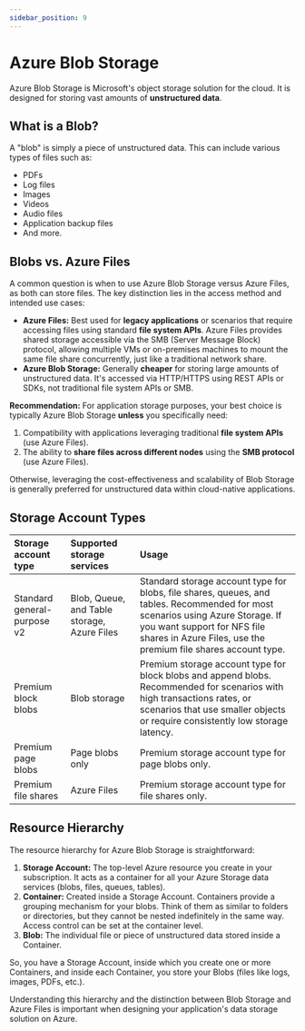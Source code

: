 ```yaml
---
sidebar_position: 9
---
```


# Azure Blob Storage

Azure Blob Storage is Microsoft's object storage solution for the cloud. It is designed for storing vast amounts of **unstructured data**.

## What is a Blob?

A "blob" is simply a piece of unstructured data. This can include various types of files such as:

*   PDFs
*   Log files
*   Images
*   Videos
*   Audio files
*   Application backup files
*   And more.

## Blobs vs. Azure Files

A common question is when to use Azure Blob Storage versus Azure Files, as both can store files. The key distinction lies in the access method and intended use cases:

*   **Azure Files:** Best used for **legacy applications** or scenarios that require accessing files using standard **file system APIs**. Azure Files provides shared storage accessible via the SMB (Server Message Block) protocol, allowing multiple VMs or on-premises machines to mount the same file share concurrently, just like a traditional network share.
*   **Azure Blob Storage:** Generally **cheaper** for storing large amounts of unstructured data. It's accessed via HTTP/HTTPS using REST APIs or SDKs, not traditional file system APIs or SMB.

**Recommendation:** For application storage purposes, your best choice is typically Azure Blob Storage **unless** you specifically need:

1.  Compatibility with applications leveraging traditional **file system APIs** (use Azure Files).
2.  The ability to **share files across different nodes** using the **SMB protocol** (use Azure Files).

Otherwise, leveraging the cost-effectiveness and scalability of Blob Storage is generally preferred for unstructured data within cloud-native applications.

## Storage Account Types

| Storage account type        | Supported storage services                  | Usage                                                                                                                                                                                                                           |
|:----------------------------|:--------------------------------------------|:--------------------------------------------------------------------------------------------------------------------------------------------------------------------------------------------------------------------------------|
| Standard general-purpose v2 | Blob, Queue, and Table storage, Azure Files | Standard storage account type for blobs, file shares, queues, and tables. Recommended for most scenarios using Azure Storage. If you want support for NFS file shares in Azure Files, use the premium file shares account type. |
| Premium block blobs         | Blob storage                                | Premium storage account type for block blobs and append blobs. Recommended for scenarios with high transactions rates, or scenarios that use smaller objects or require consistently low storage latency.                       |
| Premium page blobs          | Page blobs only                             | Premium storage account type for page blobs only.                                                                                                                                                                               |
| Premium file shares         | Azure Files                                 | Premium storage account type for file shares only.                                                                                                                                                                              |

## Resource Hierarchy

The resource hierarchy for Azure Blob Storage is straightforward:

1.  **Storage Account:** The top-level Azure resource you create in your subscription. It acts as a container for all your Azure Storage data services (blobs, files, queues, tables).
2.  **Container:** Created inside a Storage Account. Containers provide a grouping mechanism for your blobs. Think of them as similar to folders or directories, but they cannot be nested indefinitely in the same way. Access control can be set at the container level.
3.  **Blob:** The individual file or piece of unstructured data stored inside a Container.

So, you have a Storage Account, inside which you create one or more Containers, and inside each Container, you store your Blobs (files like logs, images, PDFs, etc.).

Understanding this hierarchy and the distinction between Blob Storage and Azure Files is important when designing your application's data storage solution on Azure.